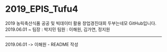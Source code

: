 # 2019_EPIS_Tufu4

2019 농릭축산식품 공공 및 빅데이터 활용 창업경진대회 두부는네모 GitHub입니다.
2019.06.01 ~
팀장 : 박지민
팀원 : 이해원, 김가연, 정지원

-------------------------------------------------------------
2019.06.01
-> 이해원 - README 작성
